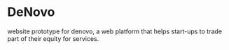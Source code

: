 DeNovo
======

website prototype for denovo, a web platform that helps start-ups to trade part of their equity for services.
